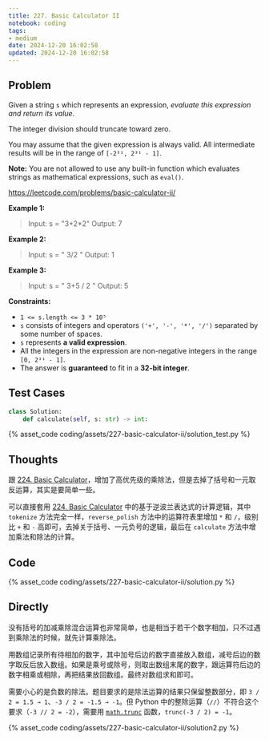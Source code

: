 ```yaml
---
title: 227. Basic Calculator II
notebook: coding
tags:
- medium
date: 2024-12-20 16:02:58
updated: 2024-12-20 16:02:58
---
```

## Problem

Given a string `s` which represents an expression, _evaluate this expression and return its value_.

The integer division should truncate toward zero.

You may assume that the given expression is always valid. All intermediate results will be in the range of `[-2³¹, 2³¹ - 1]`.

**Note:** You are not allowed to use any built-in function which evaluates strings as mathematical expressions, such as `eval()`.

<https://leetcode.com/problems/basic-calculator-ii/>

**Example 1:**

> Input: s = "3+2*2"
> Output: 7

**Example 2:**

> Input: s = " 3/2 "
> Output: 1

**Example 3:**

> Input: s = " 3+5 / 2 "
> Output: 5

**Constraints:**

- `1 <= s.length <= 3 * 10⁵`
- `s` consists of integers and operators `('+', '-', '*', '/')` separated by some number of spaces.
- `s` represents **a valid expression**.
- All the integers in the expression are non-negative integers in the range `[0, 2³¹ - 1]`.
- The answer is **guaranteed** to fit in a **32-bit integer**.

## Test Cases

``` python
class Solution:
    def calculate(self, s: str) -> int:
```

{% asset_code coding/assets/227-basic-calculator-ii/solution_test.py %}

## Thoughts

跟 [224. Basic Calculator](224-basic-calculator)，增加了高优先级的乘除法，但是去掉了括号和一元取反运算，其实是要简单一些。

可以直接套用 [224. Basic Calculator](224-basic-calculator) 中的基于逆波兰表达式的计算逻辑，其中 `tokenize` 方法完全一样，`reverse_polish` 方法中的运算符表里增加 `*` 和 `/`，级别比 `+` 和 `-` 高即可，去掉关于括号、一元负号的逻辑，最后在 `calculate` 方法中增加乘法和除法的计算。

## Code

{% asset_code coding/assets/227-basic-calculator-ii/solution.py %}

## Directly

没有括号的加减乘除混合运算也非常简单，也是相当于若干个数字相加，只不过遇到乘除法的时候，就先计算乘除法。

用数组记录所有待相加的数字，其中加号后边的数字直接放入数组，减号后边的数字取反后放入数组。如果是乘号或除号，则取出数组末尾的数字，跟运算符后边的数字相乘或相除，再把结果放回数组。最终对数组求和即可。

需要小心的是负数的除法。题目要求的是除法运算的结果只保留整数部分，即 `3 / 2 = 1.5 → 1`、`-3 / 2 = -1.5 → -1`。但 Python 中的整除运算（`//`）不符合这个要求（`-3 // 2 = -2`），需要用 [`math.trunc`](https://docs.python.org/3/library/math.html#math.trunc) 函数，`trunc(-3 / 2) = -1`。

{% asset_code coding/assets/227-basic-calculator-ii/solution2.py %}
